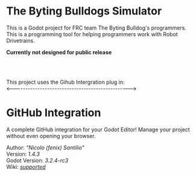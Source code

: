 
# The Byting Bulldogs Simulator

This is a Godot project for FRC team The Byting Bulldog's programmers. This is a programming tool for helping programmers work with Robot Drivetrains.

<b> Currently not designed for public release </b>

<br>
<br>

This project uses the Gihub Intergration plug in:<br>
<------------------------------------------------>
# GitHub Integration
A complete GitHub integration for your Godot Editor! Manage your project without even opening your browser.

Author: *"Nicolo (fenix) Santilio"*  
Version: *1.4.3*  
Godot Version: *3.2.4-rc3*  
Wiki: *[supported](https://github.com/fenix-hub/godot-engine.github-integration/wiki)*  
